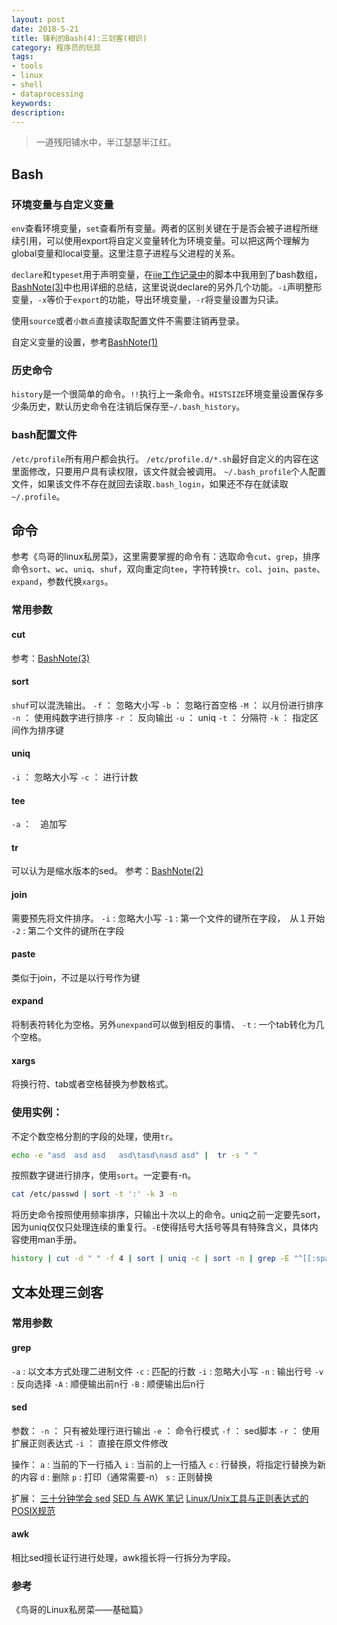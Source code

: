 ```yaml
---
layout: post
date: 2018-5-21
title: 锋利的Bash(4):三剑客(相识)
category: 程序员的玩具
tags:
- tools
- linux
- shell
- dataprocessing
keywords:
description:
---
```


> 一道残阳铺水中，半江瑟瑟半江红。


## Bash

### 环境变量与自定义变量

`env`查看环境变量，`set`查看所有变量。两者的区别关键在于是否会被子进程所继续引用，可以使用export将自定义变量转化为环境变量。可以把这两个理解为global变量和local变量。这里注意子进程与父进程的关系。

`declare`和`typeset`用于声明变量，在[iie工作记录中]()的脚本中我用到了bash数组，[BashNote(3)](https://protao.github.io/2017/08/30/Programmer-2017-8-30-BashNote-3/)中也用详细的总结，这里说说declare的另外几个功能。`-i`声明整形变量，`-x`等价于`export`的功能，导出环境变量，`-r`将变量设置为只读。

使用`source`或者`小数点`直接读取配置文件不需要注销再登录。

自定义变量的设置，参考[BashNote(1)](https://protao.github.io/2017/10/06/Programmer-2017-10-06-BashNote-1/)

### 历史命令

`history`是一个很简单的命令。`!!`执行上一条命令。`HISTSIZE`环境变量设置保存多少条历史，默认历史命令在注销后保存至`~/.bash_history`。

### bash配置文件
`/etc/profile`所有用户都会执行。
`/etc/profile.d/*.sh`最好自定义的内容在这里面修改，只要用户具有读权限，该文件就会被调用。
`~/.bash_profile`个人配置文件，如果该文件不存在就回去读取`.bash_login`，如果还不存在就读取`~/.profile`。

<!-- more -->

## 命令
参考《鸟哥的linux私房菜》，这里需要掌握的命令有：选取命令`cut`、`grep`，排序命令`sort`、`wc`、`uniq`、`shuf`，双向重定向`tee`，字符转换`tr`、`col`、`join`、`paste`、`expand`，参数代换`xargs`。

### 常用参数

#### cut
参考：[BashNote(3)](https://protao.github.io/2017/08/30/Programmer-2017-8-30-BashNote-3/)


#### sort
`shuf`可以混洗输出。
`-f` ： 忽略大小写
`-b` ： 忽略行首空格
`-M` ： 以月份进行排序
`-n` ： 使用纯数字进行排序
`-r` ： 反向输出
`-u` ： uniq
`-t` ： 分隔符
`-k` ： 指定区间作为排序键

#### uniq
`-i` ： 忽略大小写
`-c` ： 进行计数

#### tee
`-a` ：　追加写

#### tr
可以认为是缩水版本的sed。
参考：[BashNote(2)](https://protao.github.io/2018/05/09/Programmer-2018-05-09-BashNote-2/)

#### join
需要预先将文件排序。
`-i` : 忽略大小写
`-1` : 第一个文件的键所在字段，　从１开始
`-2` : 第二个文件的键所在字段

#### paste
类似于join，不过是以行号作为键

#### expand
将制表符转化为空格。另外`unexpand`可以做到相反的事情、
`-t` : 一个tab转化为几个空格。

#### xargs
将换行符、tab或者空格替换为参数格式。

### 使用实例：
不定个数空格分割的字段的处理，使用`tr`。
```bash
echo -e "asd  asd asd   asd\tasd\nasd asd" |  tr -s " "
```

按照数字键进行排序，使用`sort`。一定要有-n。
```bash
cat /etc/passwd | sort -t ':' -k 3 -n
```

将历史命令按照使用频率排序，只输出十次以上的命令。uniq之前一定要先sort，因为uniq仅仅只处理连续的重复行。`-E`使得括号大括号等具有特殊含义，具体内容使用man手册。
```bash
history | cut -d " " -f 4 | sort | uniq -c | sort -n | grep -E "^[[:space:]]*[[:digit:]]{2,}"
```

## 文本处理三剑客

### 常用参数

#### grep
`-a` : 以文本方式处理二进制文件
`-c` : 匹配的行数
`-i` : 忽略大小写
`-n` : 输出行号
`-v` : 反向选择
`-A` : 顺便输出前n行
`-B` : 顺便输出后n行

#### sed

参数：
`-n` ： 只有被处理行进行输出
`-e` ： 命令行模式
`-f` ： sed脚本
`-r` ： 使用扩展正则表达式
`-i` ： 直接在原文件修改

操作：
`a` : 当前的下一行插入
`i` : 当前的上一行插入
`c` : 行替换，将指定行替换为新的内容
`d` : 删除
`p` : 打印（通常需要-n）
`s` : 正则替换

扩展：
[三十分钟学会 sed](http://blog.jobbole.com/109088/)
[SED 与 AWK 笔记](http://kodango.com/article-series)
[Linux/Unix工具与正则表达式的POSIX规范](http://www.infoq.com/cn/news/2011/07/regular-expressions-6-POSIX)

#### awk
相比sed擅长证行进行处理，awk擅长将一行拆分为字段。



### 参考
《鸟哥的Linux私房菜——基础篇》

